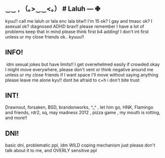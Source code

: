 ## ‿‿  , （｡>‿‿<｡） #  Laluh —  ✙

‎kyuu!! call me laluh or lala enc lala btw!! I'm 15 ok? I gay and tmasc ok? I asexual ok? diagnosed ADHD brav!! please remember I have a lot of problems keep that in mind please think first b4 adding! I don't int first unless ur my close friends ok.. kyuuu!! 
 
 ## ‎INFO! 
‎ idm sexual jokes but have limits!! 
I get overwhelmed easily if crowded okay I might move everywhere, please don't vent or think negative around me unless ur my close friends if I want space I'll move without saying anything please leave me alone kyu!! dont be afraid to c+h i don't bite trust

## INT! 
‎Drawnout, forsaken, BSD, brandonworks, ^_^ , let him go, HNK, Flamingo and friends, rdr2, sq, may madness 2012 , pizza game , my mouth is rotting, and more!! 
‎
## DNI!
basic dni, problematic ppl, idm WILD coping mechanism just please don't talk about it to me, and OVERLY sensitive ppl 

